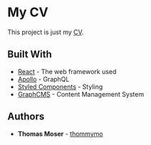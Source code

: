 # My CV

This project is just my [CV](https://www.thomasmoser.ch).

## Built With

* [React](https://facebook.github.io/react/) - The web framework used
* [Apollo](https://apollodata.com) - GraphQL
* [Styled Components](https://styled-components.com) - Styling
* [GraphCMS](https://graphcms.com) - Content Management System

## Authors

* **Thomas Moser** - [thommymo](https://github.com/thommymo)
